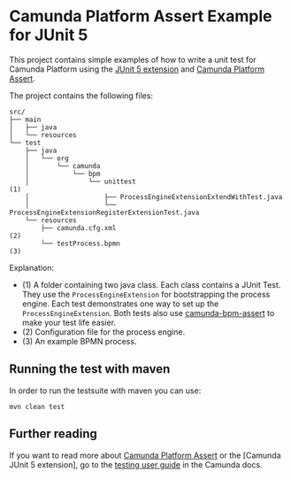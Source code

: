 # Camunda Platform Assert Example for JUnit 5

This project contains simple examples of how to write a unit test for Camunda Platform using the [JUnit 5 extension][junit5] and [Camunda Platform Assert][assert].

The project contains the following files:

```
src/
├── main
│   ├── java
│   └── resources
└── test
    ├── java
    │   └── org
    │       └── camunda
    │           └── bpm
    │               └── unittest                                               (1)
    │                   ├── ProcessEngineExtensionExtendWithTest.java
    │                   └── ProcessEngineExtensionRegisterExtensionTest.java
    └── resources
        ├── camunda.cfg.xml                                                    (2)
        └── testProcess.bpmn                                                   (3)
```
Explanation:

* (1) A folder containing two java class. Each class contains a JUnit Test. They use the `ProcessEngineExtension` for bootstrapping the process engine. Each test demonstrates one way to set up the `ProcessEngineExtension`. Both tests also use [camunda-bpm-assert][assert] to make your test life easier.
* (2) Configuration file for the process engine.
* (3) An example BPMN process.

## Running the test with maven

In order to run the testsuite with maven you can use:

```
mvn clean test
```

## Further reading
If you want to read more about [Camunda Platform Assert][assert] or the [Camunda JUnit 5 extension], go to the [testing user guide](https://docs.camunda.org/manual/7.18/user-guide/testing/) in the Camunda docs.

[junit5]: https://github.com/camunda/camunda-bpm-platform/tree/master/test-utils/junit5-extension
[assert]: https://github.com/camunda/camunda-bpm-platform/tree/master/test-utils/assert